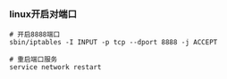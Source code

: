 ### linux开启对端口

```
# 开启8888端口
sbin/iptables -I INPUT -p tcp --dport 8888 -j ACCEPT

# 重启端口服务
service network restart
```
